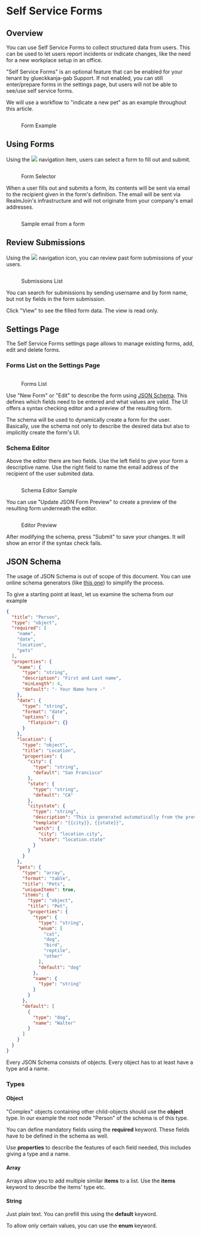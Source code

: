 # Self Service Forms

## Overview

You can use Self Service Forms to collect structured data from users. This can be used to let users report incidents or indicate changes, like the need for a new workplace setup in an office.

"Self Service Forms" is an optional feature that can be enabled for your tenant by glueckkanja-gab Support. If not enabled, you can still enter/prepare forms in the settings page, but users will not be able to see/use self service forms.

We will use a workflow to "indicate a new pet" as an example throughout this article.

<figure><img src=".gitbook/assets/image (11) (1).png" alt=""><figcaption><p>Form Example</p></figcaption></figure>

## Using Forms

Using the ![](<.gitbook/assets/image (7) (1).png>) navigation item, users can select a form to fill out and submit.

<figure><img src=".gitbook/assets/image (17).png" alt=""><figcaption><p>Form Selector</p></figcaption></figure>

When a user fills out and submits a form, its contents will be sent via email to the recipient given in the form's definition. The email will be sent via RealmJoin's infrastructure and will not originate from your company's email addresses.

<figure><img src=".gitbook/assets/image (14).png" alt=""><figcaption><p>Sample email from a form</p></figcaption></figure>

## Review Submissions

Using the ![](<.gitbook/assets/image (15).png>) navigation icon, you can review past form submissions of your users.

<figure><img src=".gitbook/assets/image (30).png" alt=""><figcaption><p>Submissions List</p></figcaption></figure>

You can search for submissions by sending username and by form name, but not by fields in the form submission.

Click "View" to see the filled form data. The view is read only.

## Settings Page

The Self Service Forms settings page allows to manage existing forms, add, edit and delete forms.

### Forms List on the Settings Page

<figure><img src=".gitbook/assets/image (13) (3).png" alt=""><figcaption><p>Forms List</p></figcaption></figure>

Use "New Form" or "Edit" to describe the form using [JSON Schema](https://json-schema.org/). This defines which fields need to be entered and what values are valid. The UI offers a syntax checking editor and a preview of the resulting form.

The schema will be used to dynamically create a form for the user. Basically, use the schema not only to describe the desired data but also to implicitly create the form's UI.

### Schema Editor

Above the editor there are two fields. Use the left field to give your form a descriptive name. Use the right field to name the email address of the recipient of the user submited data.

<figure><img src=".gitbook/assets/image (16) (3).png" alt=""><figcaption><p>Schema Editor Sample</p></figcaption></figure>

You can use "Update JSON Form Preview" to create a preview of the resulting form underneath the editor.

<figure><img src=".gitbook/assets/image (15) (4).png" alt=""><figcaption><p>Editor Preview</p></figcaption></figure>

After modifying the schema, press "Submit" to save your changes. It will show an error if the syntax check fails.

## JSON Schema

The usage of JSON Schema is out of scope of this document. You can use online schema generators (like [this one](https://www.jsonschema.net/app)) to simplify the process.

To give a starting point at least, let us examine the schema from our example

```json
{
  "title": "Person",
  "type": "object",
  "required": [
    "name",
    "date",
    "location",
    "pets"
  ],
  "properties": {
    "name": {
      "type": "string",
      "description": "First and Last name",
      "minLength": 4,
      "default": "- Your Name here -"
    },
    "date": {
      "type": "string",
      "format": "date",
      "options": {
        "flatpickr": {}
      }
    },
    "location": {
      "type": "object",
      "title": "Location",
      "properties": {
        "city": {
          "type": "string",
          "default": "San Francisco"
        },
        "state": {
          "type": "string",
          "default": "CA"
        },
        "citystate": {
          "type": "string",
          "description": "This is generated automatically from the previous two fields",
          "template": "{{city}}, {{state}}",
          "watch": {
            "city": "location.city",
            "state": "location.state"
          }
        }
      }
    },
    "pets": {
      "type": "array",
      "format": "table",
      "title": "Pets",
      "uniqueItems": true,
      "items": {
        "type": "object",
        "title": "Pet",
        "properties": {
          "type": {
            "type": "string",
            "enum": [
              "cat",
              "dog",
              "bird",
              "reptile",
              "other"
            ],
            "default": "dog"
          },
          "name": {
            "type": "string"
          }
        }
      },
      "default": [
        {
          "type": "dog",
          "name": "Walter"
        }
      ]
    }
  }
}
```

Every JSON Schema consists of objects. Every object has to at least have a type and a name.

### Types

#### Object

"Complex" objects containing other child-objects should use the **object** type. In our example the root node "Person" of the schema is of this type.

You can define mandatory fields using the **required** keyword. These fields have to be defined in the schema as well.

Use **properties** to describe the features of each field needed, this includes giving a type and a name.

#### Array

Arrays allow you to add multiple similar **items** to a list. Use the **items** keyword to describe the items' type etc.

#### String

Just plain text. You can prefill this using the **default** keyword.

To allow only certain values, you can use the **enum** keyword.
